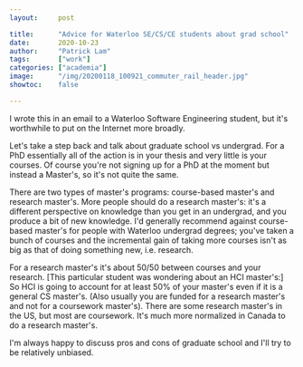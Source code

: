```yaml
---
layout:     post

title:      "Advice for Waterloo SE/CS/CE students about grad school"
date:       2020-10-23
author:     "Patrick Lam"
tags:       ["work"]
categories: ["academia"]
image:      "/img/20200118_100921_commuter_rail_header.jpg"
showtoc:    false

---
```


I wrote this in an email to a Waterloo Software Engineering student,
but it's worthwhile to put on the Internet more broadly.

Let's take a step back and talk about graduate school vs
undergrad. For a PhD essentially all of the action is in your thesis
and very little is your courses. Of course you're not signing up for a
PhD at the moment but instead a Master's, so it's not quite the same.

There are two types of master's programs: course-based master's and
research master's. More people should do a research master's: it's a different
perspective on knowledge than you get in an undergrad, and you produce a bit of new
knowledge.
I'd generally recommend against course-based
master's for people with Waterloo undergrad degrees; you've taken a
bunch of courses and the incremental gain of taking more courses isn't
as big as that of doing something new, i.e. research.

For a research master's it's about 50/50 between courses and your
research. [This particular student was wondering about an HCI
master's:] So HCI is going to account for at least 50% of your
master's even if it is a general CS master's. (Also usually you are
funded for a research master's and not for a coursework
master's). There are some research master's in the US, but most are
coursework. It's much more normalized in Canada to do a research master's.

I'm always happy to discuss pros and cons of graduate school and
I'll try to be relatively unbiased.
